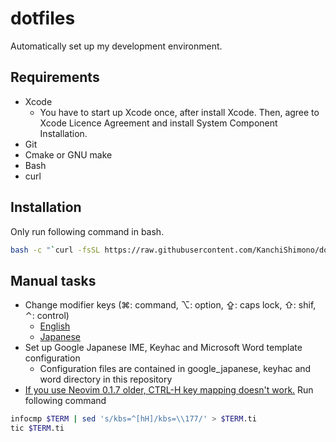 # dotfiles

Automatically set up my development environment.

## Requirements

- Xcode
	- You have to start up Xcode once, after install Xcode. Then, agree to Xcode
	  Licence Agreement and install System Component Installation.
- Git
- Cmake or GNU make
- Bash
- curl

## Installation

Only run following command in bash.

```sh
bash -c "`curl -fsSL https://raw.githubusercontent.com/KanchiShimono/dotfiles/master/install.sh`"
```

## Manual tasks

- Change modifier keys (⌘: command, ⌥: option, ⇪: caps lock, ⇧: shif, ⌃: control)
	- [English](https://support.apple.com/kb/PH25240?locale=en_US&viewlocale=en_US)
	- [Japanese](https://support.apple.com/kb/PH25240?viewlocale=ja_JP&locale=ja_JP)
- Set up Google Japanese IME, Keyhac and Microsoft Word template configuration
	- Configuration files are contained in google_japanese, keyhac and word directory
	  in this repository
- [If you use Neovim 0.1.7 older, CTRL-H key mapping doesn't work.](https://github.com/neovim/neovim/wiki/FAQ#my-ctrl-h-mapping-doesnt-work)
  Run following command
```sh
infocmp $TERM | sed 's/kbs=^[hH]/kbs=\\177/' > $TERM.ti
tic $TERM.ti
```
